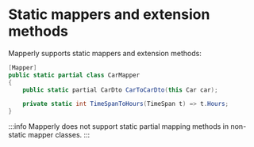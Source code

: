 # Static mappers and extension methods

Mapperly supports static mappers and extension methods:

```csharp
[Mapper]
public static partial class CarMapper
{
    public static partial CarDto CarToCarDto(this Car car);

    private static int TimeSpanToHours(TimeSpan t) => t.Hours;
}
```

:::info
Mapperly does not support static partial mapping methods in non-static mapper classes.
:::
